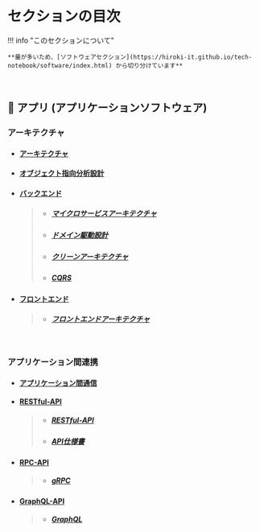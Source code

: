 
# セクションの目次

!!! info "このセクションについて"

    **量が多いため、[ソフトウェアセクション](https://hiroki-it.github.io/tech-notebook/software/index.html) から切り分けています**

<br>

## 🚀 アプリ (アプリケーションソフトウェア) 


### アーキテクチャ

* #### [アーキテクチャ](https://hiroki-it.github.io/tech-notebook/software/software_application_architecture.html)
* #### [︎オブジェクト指向分析設計](https://hiroki-it.github.io/tech-notebook/software/software_application_architecture_analysis_and_design.html)
* #### <u>バックエンド</u>
  > * ##### [︎マイクロサービスアーキテクチャ](https://hiroki-it.github.io/tech-notebook/software/software_application_architecture_backend_microservices.html)
  > * ##### [︎ドメイン駆動設計](https://hiroki-it.github.io/tech-notebook/software/software_application_architecture_backend_domain_driven_design.html)
  > * ##### [︎クリーンアーキテクチャ](https://hiroki-it.github.io/tech-notebook/software/software_application_architecture_backend_domain_driven_design_clean_architecture.html)
  > * ##### [︎CQRS](https://hiroki-it.github.io/tech-notebook/software/software_application_architecture_backend_cqrs.html)

* #### <u>フロントエンド</u>
  > * ##### [︎フロントエンドアーキテクチャ](https://hiroki-it.github.io/tech-notebook/software/software_application_architecture_frontend.html)

<br>

### アプリケーション間連携

* #### [︎アプリケーション間通信](https://hiroki-it.github.io/tech-notebook/software/software_application_collaboration_communication.html)

* #### <u>RESTful-API</u>
  > * ##### [︎RESTful-API](https://hiroki-it.github.io/tech-notebook/software/software_application_collaboration_api_restful.html)
  > * ##### [︎API仕様書](https://hiroki-it.github.io/tech-notebook/software/software_application_collaboration_api_restful_api_specification.html)

* #### <u>RPC-API</u>
  > * ##### [︎gRPC](https://hiroki-it.github.io/tech-notebook/software/software_application_collaboration_api_rpc_api_grpc.html)

* #### <u>GraphQL-API</u>
  > * ##### [GraphQL](https://hiroki-it.github.io/tech-notebook/software/software_application_collaboration_api_graphql_api_graphql.html)
